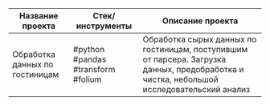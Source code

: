 | Название проекта  | Стек/инструменты | Описание проекта|
| ----------------- | ---------------- |---------------- |
| Обработка данных по гостиницам  |  #python #pandas #transform #folium| Обработка сырых данных по гостиницам, поступившим от парсера. Загрузка данных, предобработка и чистка, небольшой исследовательский анализ  |

